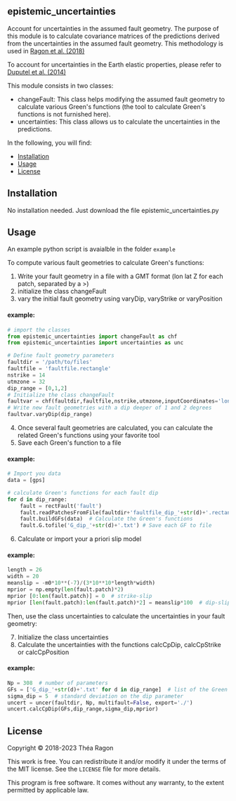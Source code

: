 ## epistemic_uncertainties
Account for uncertainties in the assumed fault geometry. The purpose of this module is to calculate covariance matrices of the predictions derived from the uncertainties in the assumed fault geometry. This methodology is used in [Ragon et al. (2018)]

  [Ragon et al. (2018)]: https://academic.oup.com/gji/advance-article/doi/10.1093/gji/ggy187/4996353?guestAccessKey=86188bcd-f078-4700-9762-27d888995596
 
To account for uncertainties in the Earth elastic properties, please refer to [Duputel et al. (2014)]

  [Duputel et al. (2014)]: https://academic.oup.com/gji/article/197/1/464/686313

This module consists in two classes:
- changeFault: This class helps modifying the assumed fault geometry to calculate various Green's functions (the tool to calculate Green's functions is not furnished here).
- uncertainties: This class allows us to calculate the uncertainties in the predictions.

In the following, you will find:
- [Installation](#installation)
- [Usage](#usage)
- [License](#license)

## Installation
No installation needed. Just download the file epistemic_uncertainties.py 

## Usage
An example python script is avaialble in the folder `example`

To compute various fault geometries to calculate Green's functions:

1) Write your fault geometry in a file with a GMT format (lon lat Z for each patch, separated by a >)
2) initialize the class changeFault
3) vary the initial fault geometry using varyDip, varyStrike or varyPosition

#### example:
```python
# import the classes
from epistemic_uncertainties import changeFault as chf
from epistemic_uncertainties import uncertainties as unc

# Define fault geometry parameters
faultdir = '/path/to/files'
faultfile = 'faultfile.rectangle'
nstrike = 14
utmzone = 32
dip_range = [0,1,2]
# Initialize the class changeFault
faultvar = chf(faultdir,faultfile,nstrike,utmzone,inputCoordinates='lonlatz', nbrcorners=4)
# Write new fault geometries with a dip deeper of 1 and 2 degrees
faultvar.varyDip(dip_range)
```

4) Once several fault geometries are calculated, you can calculate the related Green's functions using your favorite tool
5) Save each Green's function to a file

#### example:
```python
# Import you data
data = [gps]

# calculate Green's functions for each fault dip 
for d in dip_range:
    fault = rectFault('fault') 
    fault.readPatchesFromFile(faultdir+'faultfile_dip_'+str(d)+'.rectangle')   # personnal functions to import fault
    fault.buildGFs(data)  # Calculate the Green's functions
    fault.G.tofile('G_dip_'+str(d)+'.txt') # Save each GF to file
```

6) Calculate or import your a priori slip model

#### example:
```python
length = 26
width = 20
meanslip = -m0*10**(-7)/(3*10**10*length*width)
mprior = np.empty(len(fault.patch)*2)
mprior [0:len(fault.patch)] = 0  # strike-slip 
mprior [len(fault.patch):len(fault.patch)*2] = meanslip*100  # dip-slip, in cm!
```

Then, use the class uncertainties to calculate the uncertainties in your fault geometry:

7) Initialize the class uncertainties
8) Calculate the uncertainties with the functions calcCpDip, calcCpStrike or calcCpPosition

#### example:
```python
Np = 308  # number of parameters
GFs = ['G_dip_'+str(d)+'.txt' for d in dip_range]  # list of the Green's functions
sigma_dip = 5  # standard deviation on the dip parameter
uncert = uncer(faultdir, Np, multifault=False, export='./')
uncert.calcCpDip(GFs,dip_range,sigma_dip,mprior)
```

## License

Copyright © 2018-2023 Théa Ragon

This work  is free. You can  redistribute it and/or modify it under the terms of the MIT license. See the `LICENSE` file for more details.

This program  is free software.  It comes  without any warranty,  to the extent permitted by applicable law.
